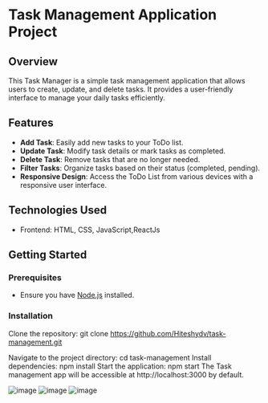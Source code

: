 # Task Management Application Project

## Overview

This Task Manager is a simple task management application that allows users to create, update, and delete tasks. It provides a user-friendly interface to manage your daily tasks efficiently.

## Features

- **Add Task**: Easily add new tasks to your ToDo list.
- **Update Task**: Modify task details or mark tasks as completed.
- **Delete Task**: Remove tasks that are no longer needed.
- **Filter Tasks**: Organize tasks based on their status (completed, pending).
- **Responsive Design**: Access the ToDo List from various devices with a responsive user interface.

## Technologies Used

- Frontend: HTML, CSS, JavaScript,ReactJs

## Getting Started

### Prerequisites

- Ensure you have [Node.js](https://nodejs.org/) installed.

### Installation

Clone the repository:
   git clone https://github.com/Hiteshydv/task-management.git

Navigate to the project directory:
	cd task-management
Install dependencies:
	npm install
Start the application:
	npm start
	The Task management app will be accessible at http://localhost:3000 by default.

![image](https://github.com/Hiteshydv/task-management/assets/113702779/e8902fe2-6efa-4a06-8684-d99b8166f826)
![image](https://github.com/Hiteshydv/task-management/assets/113702779/816bc527-5ef0-4b33-851a-65c8360f87a0)
![image](https://github.com/Hiteshydv/task-management/assets/113702779/2daa5063-8d17-4ccf-b23d-1964f6d5c118)



 
